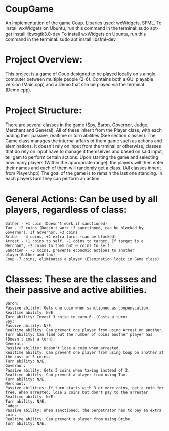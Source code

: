 # CoupGame
An implementation of the game Coup.
Libaries used: wxWidgets, SFML.
To install wxWidgets on Ubuntu, run this command in the terminal:
sudo apt-get install libwxgtk3.0-dev 
To install wxWidgets on Ubuntu, run this command in the terminal:
sudo apt install libsfml-dev

# Project Overview:
This project is a game of Coup designed to be played locally on s aingle computer between multiple people (2-6).
Contains both a GUI playable version (Main.cpp) and a Demo that can be played via the terminal (Demo.cpp).
# Project Structure:
There are several classes in the game (Spy, Baron, Governor, Judge, Merchant and General).
All of these inherit from the Player class, with each adding their passive, realtime or turn abilities (See section classes).
The Game class manages the internal affairs of them game such as actions and eleminations. It doesn't rely on input from the trminal or otherwise, classes that do rely on input have to manage it themselves and based on said input, tell gam to perform certain actions.
Upon starting the game and selecting how many players (Within the appropriate range), the players will then enter their names and each of them will randomly get a class.
(All classes inherit from Player.hpp)
The goal of the game is to remain the last one standing. 
In each players turn they can perform an action:

# General Actions: Can be used by all players, regardless of class:
```
Gather - +1 coin (Doesn't work if sanctioned)
Tax - +2 coins (Doesn't work if sanctioned, can be blocked by Governor). If Governor, +3 coins
Bribe - -4 coins, +2 extra turns (can be blocked)
Arrest - +1 coins to self, -1 coins to target. If target is a Merchant, -2 coins to them but 0 coins to self
Sanction - -3 coins, prevents economic actions to another player(Gather and tax)
Coup -7 coins, eliminates a player (Elemination logic in Game class)
```
# Classes: These are the classes and their passive and active abilities.
```
Baron: 
Passive ability: Gets one coin when sanctioned as conpenscation. 
Realtime ability: N/E.
Turn ability: Invest 3 coisn to earn 6. (Costs a turn). 
Spy: 
Passive ability: N/E.
Realtime ability: Can prevent one player from using Arrest on another.
Turn ability: Can find out the number of coins another player has (Doesn't cost a turn).
General:
Passive ability: Doesn't lose a coin when arrested.
Realtime ability: Can prevent one player from using Coup on another at the cost of 5 coins.
Turn ability: N/E.
Governor:
Passive ability: Gets 3 coins when taxing instead of 2.
Realtime ability: Can prevent a player from using Tax.
Turn ability: N/E.
Merchant:
Passive abilities: If turn starts with 3 or more coins, get a coin for free. When arrested, lose 2 coins but don't pay to the arrester.
Realtime ability: N/E.
Turn ability: N/E.
Judge:
Passive ability: When sanctioned, the perpetrator has to pay an extra coin.
Realtime ability: Can prevent a player from using Bribe.
Turn ability: N/E.
```
